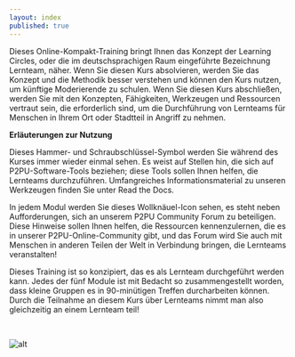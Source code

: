 ```yaml
---
layout: index
published: true
---
```

Dieses Online-Kompakt-Training bringt Ihnen das Konzept der Learning Circles, oder die im deutschsprachigen Raum eingeführte Bezeichnung Lernteam, näher. Wenn Sie diesen Kurs absolvieren, werden Sie das Konzept und die Methodik besser verstehen und können den Kurs nutzen, um künftige Moderierende zu schulen. Wenn Sie diesen Kurs abschließen, werden Sie mit den Konzepten, Fähigkeiten, Werkzeugen und Ressourcen vertraut sein, die erforderlich sind, um die Durchführung von Lernteams für Menschen in Ihrem Ort oder Stadtteil in Angriff zu nehmen.

**Erläuterungen zur Nutzung**

Dieses Hammer- und Schraubschlüssel-Symbol werden Sie während des Kurses immer wieder einmal sehen. Es weist auf Stellen hin, die sich auf P2PU-Software-Tools beziehen; diese Tools sollen Ihnen helfen, die Lernteams durchzuführen. Umfangreiches Informationsmaterial zu unseren Werkzeugen finden Sie unter Read the Docs.

In jedem Modul werden Sie dieses Wollknäuel-Icon sehen, es steht neben Aufforderungen, sich an unserem P2PU Community Forum zu beteiligen. Diese Hinweise sollen Ihnen helfen, die Ressourcen kennenzulernen, die es in unserer P2PU-Online-Community gibt, und das Forum wird Sie auch mit Menschen in anderen Teilen der Welt in Verbindung bringen, die Lernteams veranstalten!

Dieses Training ist so konzipiert, das es als Lernteam durchgeführt werden kann. Jedes der fünf Module ist mit Bedacht so zusammengestellt worden, dass kleine Gruppen es in 90-minütigen Treffen durcharbeiten können. Durch die Teilnahme an diesem Kurs über Lernteams nimmt man also gleichzeitig an einem Lernteam teil!

<br>

![alt](https://www.p2pu.org/assets/images/p2pu-logo.png)


